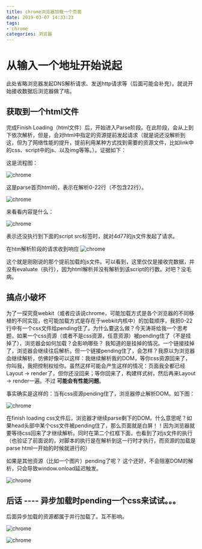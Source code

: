 ```yaml
---
title: chrome浏览器加载一个页面
date: 2019-03-07 14:33:23
tags:
- chrome
categories: 浏览器
---
```


# 从输入一个地址开始说起
此处省略浏览器发起DNS解析请求、发送http请求等（后面可能会补充）。就说开始接收数据后浏览器做了啥。

## 获取到一个html文件
完成Finish Loading（html文件）后，开始进入Parse阶段。在此阶段，会从上到下依次解析，但是，会对html中指定的资源提前发起请求（就是说还没解析到这，但为了网络性能的提升，提前利用某种方式找到需要的资源文件，比如link中的css、script中的js、以及img等等。）。证据如下：
<!-- more -->
这是流程图：

![chrome](/images/chrome-1.png)

这是parse首页html的，表示在解析0-22行（不包含22行）。

![chrome](/images/chrome-2.png)

来看看内容是什么：

![chrome](/images/chrome-3.png)

表示还没执行到下面的script src标签时，就对4d77的js文件发起了请求。

在htm解析阶段的请求收到响应
![chrome](/images/chrome-4.png)

这个就是刚刚说的那个提前加载的js文件。可以看到，这里仅仅是接收完数据，并没有evaluate（执行），因为html解析并没有解析到该script的行数。对吧？没毛病。

## 搞点小破坏
为了一探究竟webkit（或者应该说chrome，可能加载方式是各个浏览器的不同移植的不同实现，也可能加载方式是存在于webkit内核中）的加载顺序，我把0-22行中有一个css文件给pending住了。为什么要这么做？今天涛哥给我一个思考题，如果一个css资源（或者不是css资源，任意资源）被pending住了（不是挂掉了），浏览器会如何加载？会影响哪些？  我知道的是挂掉的情况。一个链接挂掉了，浏览器会继续往后解析。但一个链接pending住了，会怎样？我原以为浏览器会继续解析，仿佛好像可以这样：我继续解析我的DOM，等你css资源回来了，你叫我，我把控制权给你。虽然这样可能会产生这样的情况：页面我全都已经Layout → render了，但你还没回来；等你回来了，构建样式树，然后再来Layout → render一遍。不过 **可能会有性能问题**。

事实确实是这样的：当有css资源pending住了，浏览器停止解析DOM。如下图：

![chrome](/images/chrome-5.png)



在finish loading css文件后，浏览器才继续parse剩下的DOM。什么意思呢？如果head头部中某个css文件被pending住了，那么页面就是白屏！！因为浏览器就要等待css回来了才继续解析。同时在第二个红框下面，也看到了对js文件的执行（也验证了前面说的，对脚本的执行是在解析到这一行时才执行，而资源的加载是parse html一开始的时候就进行的）

如果是其他资源（比如一个图片）pending了呢？
这个还好，不会阻塞DOM的解析，只会导致window.onload延迟触发。

![chrome](/images/chrome-6.png)



## 后话 ---- 异步加载时pending一个css来试试。。。
后面异步加载的资源都属于并行加载了。互不影响。

![chrome](/images/chrome-7.png)

![chrome](/images/chrome-8.png)
